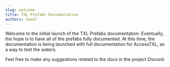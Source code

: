 ```yaml
---
slug: welcome
title: TXL Prefabs Documentation
authors: texel
---
```


Welcome to the initial launch of the TXL Prefabs documentation.  Eventually, the hope is to have all of the prefabs fully documented.
At this time, the documentation is being launched with full documentation for AccessTXL, as a way to test the waters.

Feel free to make any suggestions related to the docs in the project Discord.